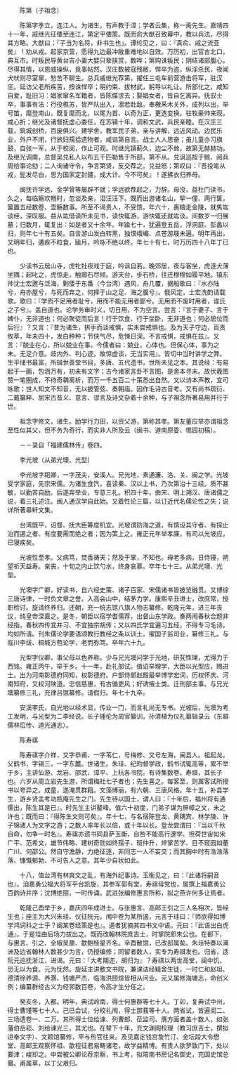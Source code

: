 <!-- { "loadSidebar": true } -->
　　陈第（子祖念）

　　陈第字季立，连江人。为诸生，有声教于漳；学者云集，称一斋先生。嘉靖四十一年，戚继光征倭至连江，第定平倭策。既而俞大猷召致幕中，教以兵法，尽得其方略。大猷曰；『子当为名将，非书生也」。谭纶见之，曰：『真俞、戚之流亚矣』！劝从戎。起家京营，愿得九边最冲敝重难地以自效。万历初，出官古北口，典互市。时叛民导黄台吉小妻大嬖只辈挟赏，数哗；第购诛叛民；阴结诸部腹心，尽得其情，以恩威操纵，竟事帖然。汉庄数被寇残敝，悍卒为盗，纵淫杀民，夜闻犬吠则尽室窜，愁苦不聊生。总兵戚继光荐第，擢任三屯车前营游击将军，驻汉庄。延访父老所疾苦，按诛悍卒；明约束、拔材武，躬导以礼让。所部化之，咸知自爱，耻旧习：娼家窜名军籍者，皆陈牒求去；娶娼女者，皆自乞离异。抚驭士卒，事事有法：行役樵苏，皆严队出入，凛若赴敌。奉檄釆木关外，成列以出，举号笛，麾登南山，既复麾而北，以尾为首、以奇为正，更迭变换。驻牧豪帅来观，咸心折；继光及诸督抚虚心委任，在苏镇十年，调和文武，兵民亲睦。在汉庄三载，筑城创桥，百废俱兴。建学舍，教军民子弟，亲与讲解，远近风动。边民乐业，外户不闭，行旅妇孺拾遗物者，咸诣第自言。战士人人思奋；虽儿童亦习旗鼓，自张一军，从于校阅，作止可观。时继光镇蓟久，边尘不耸，故第无赫赫功。及继光调南，总督吴兑私人以布五千匹勒售于所部，第不从。兑讽巡按于鲸、阅兵周给事论劾；二人询诸守令，争言第贤，反交荐之。兑益怒；第叹曰：『吾投笔从戎，髭发尽白，思为国家定封疆，成大计。今不可矣』！遂拂衣归养母。

　　闽抚许孚远、金学曾等屡辟不就；孚远欲荐起之，力辞。母没，益杜门读书。久之，每临觞欢畅时，忽谈及亲，泪汪汪下。既而出游诸名山，挈一僮、两行箧，箧置五经数卷、壶觞数事。所至不谒贵人，不受馈。年六十，裹粮走金陵，就焦竑谈经，深叹服。益从竑借读所未见书，读快辄游，游快辄还就竑谈。间数岁一归展墓；归数月，辄复出：如是者又十余年。年踰七十，犹遍登五岳，浮洞庭、彭蠡以归，则年七十有五矣。自言游山发白转黑，独恨峨嵋、点苍游屐未遍。明年再出，又明年归，遘疾不粒食，踰月，吟咏不绝以终。年七十有七，时万历四十八年丁已也。

　　少读书云居山寺，虎牝牡夜戏于庭，吟讽自若。晚郊居，夜与客坐，虎逐犬薄坐隅；起叱之，虎惊走，触廊石尽倾。游天台，步石桥，往还穆穆如履平地。镇东帅沈士宏邀与泛海，剿倭于东番（今台湾）遇风，舟几覆，据船歌曰：『水亦陆兮，舟亦屋兮，与死而弃之，何择于山之足、海之腹兮』。俄风定，士宏洗酌请载歌。歌曰：『学而不足用者耻兮，用而不能无用者鄙兮。无用而不废时用者，谁氏之子兮』。盖自道也。论学务审时义，切日用，不为空言。尝言：『言于妻子、言于婢仆，无非道也；何必聚徒而后言！行于饮食、行于坐卧，无非道也；何必居位而后行』？又言：『昔为诸生，拱手而谈戒惧，实未尝戒惧也。及为天子守边，百责攸萃，年未四十，发白种种；节侠气尽，危悚日深。不言戒惧，戒惧在兹』。又言：『兢业在心，所以兢业在事。今儒者曰：兢业，心体也。但保心体，事为之未。无足介意。歧内外、判心迹，故惊虚谈，无当实用』。皆切中当时讲学之弊。生平储书最富，所辑世善堂书目，多唐、五代遗书，世所未见之本。其说经：有易起于一画，包涵万有，初未有文字；古今诸家言卦不言图，是舍本寻末。故伏羲图赞一笔圈成，不待奇耦离析，而万一千五百二十策悉出自然。又以诗本声教，宜可咏歌；世人知文不知音，无以披管弦、奏朝庙。因作毛诗古音考。又有尚书疏衍、二戴纂粹、屈宋古音义、意言、谬言及诗文杂着十余种，与子祖念所著易用并行于世。

　　祖念字修文，诸生。励学行力田，以资父游，第称其孝。第友董应举亦谓祖念至性似其父，但不务为奇行，而实非人所及云（闽书、道南原委、惕园初稿）。

　　－－录自「福建儒林传」卷四。

　　李光坡（从弟光墺、光型）

　　李光坡字耜卿，一字茂夫，安溪人。兄光地，素通濂、洛、关、闽之学。光坡受学家庭，先宗宋儒。为诸生食饩，喜读秦、汉以上书，乃次第治十三经。质不甚敏，以勤苦自励。后遂弃举业，专意三礼。积四十年，由宋、明上溯汉、唐诸儒之说，着三礼述注。闽人通汉学自此始。又着性论三篇，以订近代名儒论性之失；说详所著皋轩文集。

　　台湾既平，诏督、抚大臣筹度机宜。光坡谓防海之道，有慎设其守者、有探止泊而遏之者、有度要需而绝之者；因为策上之。雍正元年举孝廉，有司以光坡应，已寝疾矣。

　　光坡性至孝。父病笃，焚香祷天；然及于掌，不知也。母老多病，日侍寝，朔望祈天益寿。亲丧，十旬之内止饮勺水，终身哀慕。卒年七十三。从弟光墺、光型。

　　光墺字广卿，好读书，自六经史策、诸子百家、宋儒诸书皆披览融贯。又博综三唐诗律，一时负文章之誉。入高会山中，结茅力学。康熙辛丑进士，改庶常，授职检讨。旋请终养归。还朝，充一统志馆八旗人物志纂修。乾隆元年，进三年丧议，纯皇帝深嘉之。是冬，朝臣以宿学耆儒荐，出督山东学政。奏两闱春秋合题非经指，春秋四传宜并习、不宜独宗胡传；又以四氏学宜遍习五经，不得专习毛诗。均如所请。刊朱儒论学要语颂教行教经之条以训土。擢国子监司业，纂修三礼。与临川李绂、桐城方苞论学，老而弥笃。卒年六十九。

　　光型字仪卿，事父母以色养称。少与兄光墺问学于光地，研究性理，尤得力于西铭。雍正丙午，举于乡。十一年，赴礼部试。值诏举理学，大臣以光型应，赐进士。出为河南彰德府同知，权彰德府。户部侍郎赵殿最举博学宏词，历权怀庆、河南知府，又权河陕道。忠信慈惠，有古循吏风；好诱掖士类。迁刑部主事。与兄光墺纂修三礼，充律吕馆纂修。请假归。年七十九卒。

　　安溪李氏，自光地以经术显，传业一门，而言礼尚无专书。光坡后，光墺为考工发明，与光型为二李经说。长子锺伦为周官纂训，孙清植为仪礼纂辑录云（东越儒林后传、道光通志）。

　　陈寿祺

　　陈寿祺字介祥，又字恭甫、一字苇仁，号梅修、又号左海，闽县人。祖起龙。父鹤书，字锡三，一字东麓。世诸生。朱珪、纪昀督学政，鹤书试辄高等，累不举于乡，主讲仙游、龙岩、邵武、漳平、上杭各书院。有诗集数卷。寿祺，其长子也。六岁从周立岩先生游，所谓梅社七子者也；先生喜之。每客至，则属客试所授书以夸异之。成童，遂淹贯群籍。文藻博丽，有六朝、三唐风格。年十五，补县学生，游乡贤孟考功瓶庵先生之门。先生待以国士，谓人曰：『十年后，福州将有通儒出，陈生其是已』。时先生主讲鳌峰。值六十初度，门弟子谋为屏幛之文，未之许也；既而曰：『得陈生文则可矣』。年十七，与名宿陈登龙、黄耦宾、林学陵、许子锦诸人为文字之游；之数人率年长以倍，或十年以长。登龙尝谓曰：『当以千秋自命，勿争一时名』。寿祺亦遗书同县萨玉衡，自咎不能高行邃学、担荷世宙如宋广平、范希文，雄节伟略、建树奇勋如终孺子、班仲升，焠掌苦学、目不窥园如董广川、何邵公。然自守澹静，力绝征逐，非同志一人不妄交；而其胸中时有浩浩落落、慷慨郁勃、不可告人之意。其年少自状如此。

　　十八，值台湾有林爽文之乱，有海外纪事诗。玉衡见之，曰：『此诸将嗣音也』。洎嘉勇公福大将军平台凯旋，其参军郭有堂，寿祺母党也，属撰上福嘉勇公百韵诗并序；沈博绝丽，一时传诵。武进张编修惠言所称，拟之燕许何多让焉者。

　　乾隆己酉举于乡，嘉庆四年成进士。与张惠言、高邮王引之三人名相次，皆经生也；座主为大兴朱珪、仪征阮元。闱中卷为某所遏，元言于珪曰：『师欲得如博学鸿词科之士乎？闽某卷经策是也』。遏者犹摘其四书文中语。元曰：『此语出白虎通』。于是珪由后场力拔出之。既而改翰林院庶吉士，时掌院郎朱公也。在都下，与惠言、引之、全椒吴鼐、歙鲍桂星齐名。辛酉散馆，已改部属矣。朱珪特奏以满洲及边省翰林人数甚少为言，仍授编修；同留者数人，实专为寿祺发也。归省，适阮元巡抚浙江，进谒。元曰：『大考期迩，胡归为』？寿祺以两世高堂，闽中饥，恐无以为食。元为怃然。旋延主讲敷文书院，兼课诂经精舍生徒，一时仁和赵坦、德清徐养源、养灏、钱塘严杰、临海洪颐煊皆相从问业。元又属修海塘志，命创义例；编纂群经古义为经郛数百卷，令高才生分任之。

　　癸亥冬，入都。明年，典试岭南，得士何惠群等七十人。丁卯，复典试中州，得士曹瑾等七十人。己已会试，分校礼闱，得士那莪等十人。两省试，皆遍阅二、三场遗卷一、二万。其所得士位给谏、列曹郎、莅监司、膺方面者盖十数人，如张藩伯岳崧、刘给谏光三，其尤也。在辇下十年，充文渊阁校理（教习庶吉士，撰拟进奉文字）、文颖馆纂修，罕与热官往来。及见嘉定钱宫詹竹汀、金坛段大令懋堂、高邮王观察怀祖、歙程征君易畴诸老，故学益精博。有贵人欲罗致门下，处以要津；峻却之。中尝被公卿论荐京察，书上考，拟陪南书房记名御史，充国史馆总纂。甫属草，以丁父艰归。

